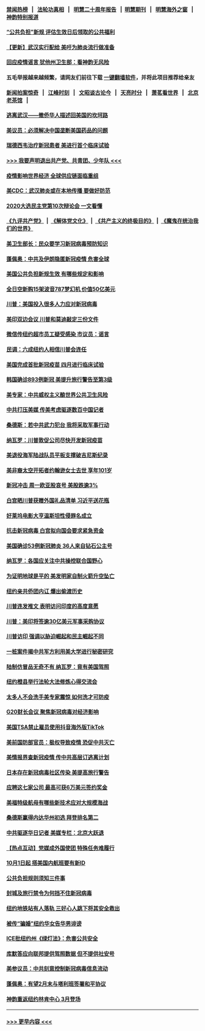 #### [禁闻热榜](热点新闻.md?=0)  &nbsp;&nbsp;|&nbsp;&nbsp; [法轮功真相](https://github.com/gfw-breaker/truth/blob/master/README.md?=0) &nbsp;&nbsp;|&nbsp;&nbsp; [明慧二十周年报告](https://github.com/gfw-breaker/mh-reports/blob/master/README.md?=0) &nbsp;&nbsp;|&nbsp;&nbsp;[明慧期刊](https://github.com/gfw-breaker/mh-qikan) &nbsp;&nbsp;|&nbsp;&nbsp; [明慧海外之窗](https://github.com/gfw-breaker/mh-news/blob/master/README.md?=0) &nbsp;&nbsp;|&nbsp;&nbsp; [神韵特别报道](https://github.com/gfw-breaker/mh-news/blob/master/shenyun.md?=0)
#### [“公共负担”新规  评估生效日后领取的公共福利](../pages/nsc412/n11893847.md?t=02261231) 
#### [【更新】武汉实行配给 美吁为肺炎流行做准备](../pages/nsc412/n11890652.md?t=02261231) 
#### [回应疫情谣言 犹他州卫生部：看神韵无风险](../pages/nsc412/n11896078.md?t=02261231) 
#### 五毛举报越来越频繁，请网友们前往下载 [一键翻墙软件](https://github.com/gfw-breaker/ssr-accounts)，并将此项目推荐给亲友
#### [新闻拍案惊奇](https://github.com/gfw-breaker/banned-news/blob/master/pages/link4.md) &nbsp;&nbsp;|&nbsp;&nbsp; [江峰时刻](https://github.com/gfw-breaker/banned-news/blob/master/pages/link4.md) &nbsp;&nbsp;|&nbsp;&nbsp; [文昭谈古论今](https://github.com/gfw-breaker/banned-news/blob/master/pages/link4.md) &nbsp;&nbsp;|&nbsp;&nbsp; [天亮时分](https://github.com/gfw-breaker/banned-news/blob/master/pages/link4.md) &nbsp;&nbsp;|&nbsp;&nbsp; [萧茗看世界](https://github.com/gfw-breaker/banned-news/blob/master/pages/link4.md) &nbsp;&nbsp;|&nbsp;&nbsp; [北京老茶馆](https://github.com/gfw-breaker/banned-news/blob/master/pages/link4.md) &nbsp;&nbsp;|&nbsp;&nbsp; 
#### [逃离武汉——撤侨华人描述回美国的坎坷路](../pages/nsc412/n11895897.md?t=02261231) 
#### [美议员：必须解决中国垄断美国药品的问题](../pages/nsc412/n11895991.md?t=02261231) 
#### [瑞德西韦治疗新冠患者 美进行首个临床试验](../pages/nsc412/n11895845.md?t=02261231) 
#### [>>> 我要声明退出共产党、共青团、少年队 <<<](https://github.com/begood0513/goodnews/blob/master/quit/letter.md) 
#### [疫情影响世界经济 全球供应链面临重组](../pages/nsc412/n11895634.md?t=02261231) 
#### [美CDC：武汉肺炎或在本地传播 要做好防范](../pages/nsc412/n11895597.md?t=02261231) 
#### [2020大选民主党第10次辩论会 一文看懂](../pages/nsc412/n11895486.md?t=02261231) 
#### [《九评共产党》](https://github.com/begood0513/9ping.md/blob/master/README.md) &nbsp;|&nbsp; [《解体党文化》](../../../../jtdwh.md/blob/master/README.md)  &nbsp;|&nbsp; [《共产主义的终极目的》](../../../../gczydzjmd.md/blob/master/README.md) &nbsp;|&nbsp; [《魔鬼在统治我们的世界》](../../../../mgztzwmdsj.md/blob/master/README.md) 
#### [美卫生部长：民众要学习新冠病毒预防知识](../pages/nsc412/n11895308.md?t=02261231) 
#### [蓬佩奥：中共及伊朗隐匿新冠疫情 危害全球](../pages/nsc412/n11895492.md?t=02261231) 
#### [美国公共负担新规生效 有哪些规定和影响](../pages/nsc412/n11893866.md?t=02261231) 
#### [全日空新购15架波音787梦幻机 价值50亿美元](../pages/nsc412/n11895154.md?t=02261231) 
#### [川普：美国投入很多人力应对新冠病毒](../pages/nsc412/n11894977.md?t=02261231) 
#### [美印双边会议 川普和莫迪敲定三份文件](../pages/nsc412/n11894247.md?t=02261231) 
#### [微信传纽约超市员工疑受感染  市议员：谣言](../pages/nsc412/n11893861.md?t=02261231) 
#### [民调：六成纽约人相信川普会连任](../pages/nsc412/n11893884.md?t=02261231) 
#### [美国完成首批新冠疫苗 四月进行临床试验](../pages/nsc412/n11893526.md?t=02261231) 
#### [韩国确诊893例新冠 美提升旅行警告至第3级](../pages/nsc412/n11893662.md?t=02261231) 
#### [美专家：中共威权主义酿世界公共卫生风险](../pages/nsc412/n11893474.md?t=02261231) 
#### [中共打压美媒 传美考虑驱逐数百中国记者](../pages/nsc412/n11893178.md?t=02261231) 
#### [桑德斯：若中共武力犯台 我将采取军事行动](../pages/nsc412/n11893282.md?t=02261231) 
#### [纳瓦罗：川普敦促公司尽快开发新冠疫苗](../pages/nsc412/n11893211.md?t=02261231) 
#### [美退役海军陆战队员平板支撑破吉尼斯纪录](../pages/nsc412/n11893022.md?t=02261231) 
#### [美非裔太空开拓者约翰逊女士去世 享年101岁](../pages/nsc412/n11892917.md?t=02261231) 
#### [新冠冲击 周一欧亚股哀号 美股跌逾3%](../pages/nsc412/n11892648.md?t=02261231) 
#### [白宫晒川普获赠外国礼品清单 习近平送花瓶](../pages/nsc412/n11892985.md?t=02261231) 
#### [好莱坞电影大亨温斯坦性侵罪名成立](../pages/nsc412/n11892907.md?t=02261231) 
#### [抗击新冠病毒 白宫拟向国会要求紧急资金](../pages/nsc412/n11892943.md?t=02261231) 
#### [美国确诊53例新冠肺炎 36人来自钻石公主号](../pages/nsc412/n11892877.md?t=02261231) 
#### [纳瓦罗：各国应关注中共操控联合国野心](../pages/nsc412/n11892856.md?t=02261231) 
#### [为证明地球是平的 美发明家自制火箭升空坠亡](../pages/nsc412/n11892645.md?t=02261231) 
#### [纽约亲共侨团内讧 爆出偷渡历史](../pages/nsc412/n11891235.md?t=02261231) 
#### [川普连发推文 表明访问印度的高度意愿](../pages/nsc412/n11891927.md?t=02261231) 
#### [川普：美印将签逾30亿美元军事采购协议](../pages/nsc412/n11892494.md?t=02261231) 
#### [川普访印 强调以胁迫崛起和民主崛起不同](../pages/nsc412/n11891855.md?t=02261231) 
#### [一桩案件揭中共军方利用美大学进行秘密研究](../pages/nsc412/n11891206.md?t=02261231) 
#### [陆制仿冒品无奇不有 纳瓦罗：竟有美国驾照](../pages/nsc412/n11890953.md?t=02261231) 
#### [纽约橙县举行法轮大法修炼心得交流会](../pages/nsc412/n11890760.md?t=02261231) 
#### [太多人不会洗手美专家震惊 如何洗才可防疫](../pages/nsc412/n11875866.md?t=02261231) 
#### [G20财长会议 聚焦新冠病毒对经济影响](../pages/nsc412/n11890400.md?t=02261231) 
#### [美国TSA禁止雇员使用抖音海外版TikTok](../pages/nsc412/n11890500.md?t=02261231) 
#### [美前国防部官员：极权导致疫情 恐促中共灭亡](../pages/nsc412/n11889092.md?t=02261231) 
#### [美情报界查新冠疫情 传中共高层订逃离计划](../pages/nsc412/n11888161.md?t=02261231) 
#### [日本存在新冠病毒社区传染 美提高旅行警告](../pages/nsc412/n11889917.md?t=02261231) 
#### [应聘这七家公司 最高可获6万美元签约奖金](../pages/nsc412/n11879446.md?t=02261231) 
#### [美福特级航母有哪些新技术应对大规模海战](../pages/nsc412/n11882087.md?t=02261231) 
#### [桑德斯赢得内达华州初选 拜登排名第二](../pages/nsc412/n11888760.md?t=02261231) 
#### [中共驱逐华日记者 美媒专栏：北京大跃退](../pages/nsc412/n11888453.md?t=02261231) 
#### [【热点互动】党媒成外国使团 特殊任务难履行](../pages/nsc412/n11888306.md?t=02261231) 
#### [10月1日起 搭美国内航班要有新ID](../pages/nsc412/n11888243.md?t=02261231) 
#### [公共负担规则须知三件事](../pages/nsc412/n11888123.md?t=02261231) 
#### [封城及旅行禁令为何挡不住新冠病毒](../pages/nsc412/n11888067.md?t=02261231) 
#### [纽约地铁站有人落轨   三好心人跳下将其安全救出](../pages/nsc412/n11888088.md?t=02261231) 
#### [被传“骗婚”纽约华女告华男诽谤](../pages/nsc412/n11887303.md?t=02261231) 
#### [ICE批纽约州《绿灯法》：危害公共安全](../pages/nsc412/n11887285.md?t=02261231) 
#### [库默答应向联邦提供驾照数据 但不提供社安号](../pages/nsc412/n11887269.md?t=02261231) 
#### [美参议员：中共刻意控制新冠病毒信息流动](../pages/nsc412/n11887949.md?t=02261231) 
#### [蓬佩奥：有望2月末与塔利班签署和平协议](../pages/nsc412/n11887248.md?t=02261231) 
#### [神韵重返纽约林肯中心 3月登场](../pages/nsc412/n11885013.md?t=02261231) 

----
#### [ >>> 更早内容 <<< ](../indexes/nsc412-earlier.md)

